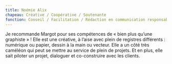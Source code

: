 ```yaml
---
title: Noémie Alix
chapeau: Créative / Coopérative / Soutenante
fonction: Conseil / Facilitation / Rédaction en communication responsable
---
```


Je recommande Margot pour ses compétences de « bien plus qu’une graphiste » ! Elle est une créative, à l’aise avec plein de registres différents : numérique ou papier, dessin à la main ou vecteur. Elle a un côté très caméléon qui peut se mettre au service de plein de projets. Et en plus, elle sait piloter un projet, dialoguer et co-construire avec les clients.